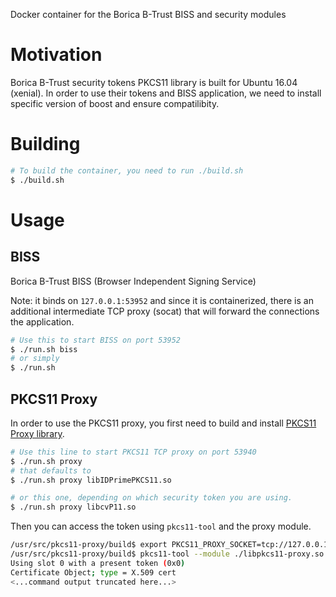 Docker container for the Borica B-Trust BISS and security modules

# Motivation

Borica B-Trust security tokens PKCS11 library is built for Ubuntu 16.04 (xenial). In order to use
their tokens and BISS application, we need to install specific
version of boost and ensure compatilibity.

# Building

```bash
# To build the container, you need to run ./build.sh
$ ./build.sh
```

# Usage

## BISS
Borica B-Trust BISS (Browser Independent Signing Service) 

Note: it binds on `127.0.0.1:53952` and since it is containerized, there is an additional 
intermediate TCP proxy (socat) that will forward the connections the application.

```bash
# Use this to start BISS on port 53952
$ ./run.sh biss
# or simply
$ ./run.sh
```

## PKCS11 Proxy

In order to use the PKCS11 proxy, you first need to build and install [PKCS11 Proxy library](https://github.com/SUNET/pkcs11-proxy).

```bash
# Use this line to start PKCS11 TCP proxy on port 53940
$ ./run.sh proxy
# that defaults to
$ ./run.sh proxy libIDPrimePKCS11.so

# or this one, depending on which security token you are using.
$ ./run.sh proxy libcvP11.so
```

Then you can access the token using `pkcs11-tool` and the proxy module.

```bash
/usr/src/pkcs11-proxy/build$ export PKCS11_PROXY_SOCKET=tcp://127.0.0.1:53940
/usr/src/pkcs11-proxy/build$ pkcs11-tool --module ./libpkcs11-proxy.so -O
Using slot 0 with a present token (0x0)
Certificate Object; type = X.509 cert
<...command output truncated here...>
```